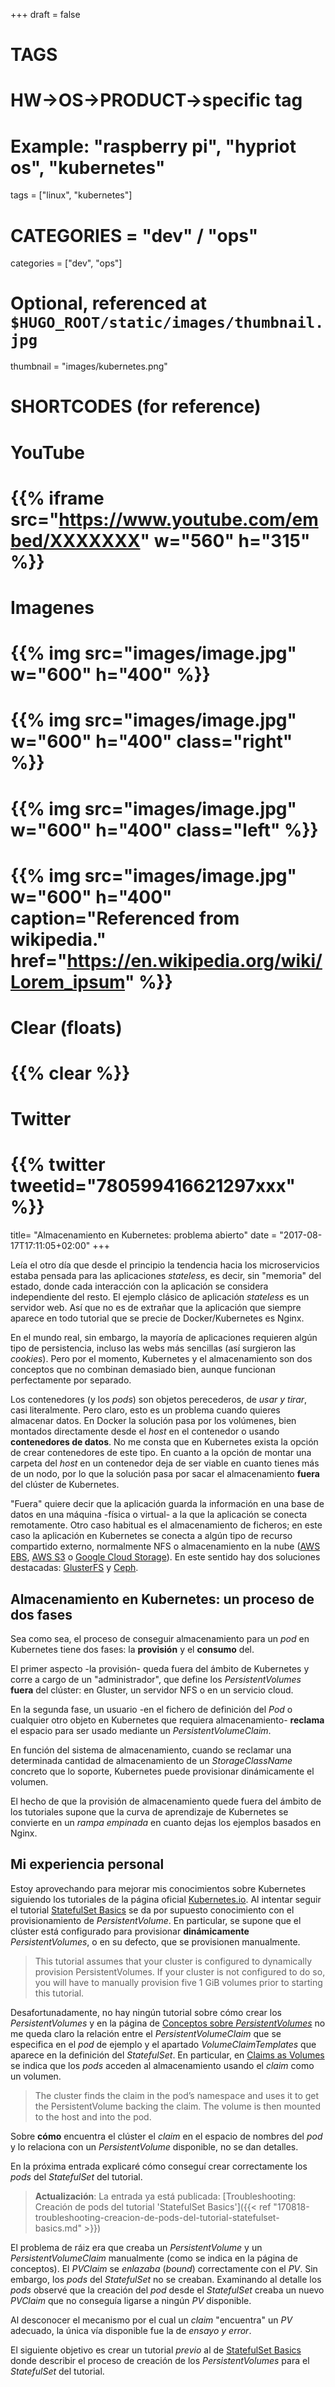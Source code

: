 +++
draft = false

# TAGS
# HW->OS->PRODUCT->specific tag
# Example: "raspberry pi", "hypriot os", "kubernetes"

tags = ["linux", "kubernetes"]

# CATEGORIES = "dev" / "ops"
categories = ["dev", "ops"]

# Optional, referenced at `$HUGO_ROOT/static/images/thumbnail.jpg`
thumbnail = "images/kubernetes.png"

# SHORTCODES (for reference)

# YouTube
# {{% iframe src="https://www.youtube.com/embed/XXXXXXX" w="560" h="315" %}}
# Imagenes
# {{% img src="images/image.jpg" w="600" h="400" %}}
# {{% img src="images/image.jpg" w="600" h="400" class="right" %}}
# {{% img src="images/image.jpg" w="600" h="400" class="left" %}}
# {{% img src="images/image.jpg" w="600" h="400" caption="Referenced from wikipedia." href="https://en.wikipedia.org/wiki/Lorem_ipsum" %}}
# Clear (floats)
# {{% clear %}}
# Twitter
# {{% twitter tweetid="780599416621297xxx" %}}

title=  "Almacenamiento en Kubernetes: problema abierto"
date = "2017-08-17T17:11:05+02:00"
+++

Leía el otro día que desde el principio la tendencia hacia los microservicios estaba pensada para las aplicaciones _stateless_, es decir, sin "memoria" del estado, donde cada interacción con la aplicación se considera independiente del resto. El ejemplo clásico de aplicación _stateless_ es un servidor web. Así que no es de extrañar que la aplicación que siempre aparece en todo tutorial que se precie de Docker/Kubernetes  es Nginx.

En el mundo real, sin embargo, la mayoría de aplicaciones requieren algún tipo de persistencia, incluso las webs más sencillas (así surgieron las _cookies_). Pero por el momento, Kubernetes y el almacenamiento son dos conceptos que no combinan demasiado bien, aunque funcionan perfectamente por separado.

<!--more-->

Los contenedores (y los _pods_) son objetos perecederos, de _usar y tirar_, casi literalmente. Pero claro, esto es un problema cuando quieres almacenar datos. En Docker la solución pasa por los volúmenes, bien montados directamente desde el _host_ en el contenedor o usando **contenedores de datos**. No me consta que en Kubernetes exista la opción de crear contenedores de este tipo. En cuanto a la opción de montar una carpeta del _host_ en un contenedor deja de ser viable en cuanto tienes más de un nodo, por lo que la solución pasa por sacar el almacenamiento **fuera** del clúster de Kubernetes.

"Fuera" quiere decir que la aplicación guarda la información en una base de datos en una máquina -física o virtual- a la que la  aplicación se conecta remotamente. Otro caso habitual es el almacenamiento de ficheros; en este caso la aplicación en Kubernetes se conecta a algún tipo de recurso compartido externo, normalmente NFS o almacenamiento en la nube ([AWS EBS](https://aws.amazon.com/es/ebs/), [AWS S3](https://aws.amazon.com/s3/?nc2=h_m1) o [Google Cloud Storage](https://cloud.google.com/products/storage/)). En este sentido hay dos soluciones destacadas: [GlusterFS](https://www.gluster.org/) y [Ceph](http://ceph.com/).

## Almacenamiento en Kubernetes: un proceso de dos fases

Sea como sea, el proceso de conseguir almacenamiento para un _pod_ en Kubernetes tiene dos fases: la **provisión** y el **consumo** del.

El primer aspecto -la provisión- queda fuera del ámbito de Kubernetes y corre a cargo de un "administrador", que define los _PersistentVolumes_ **fuera** del clúster: en Gluster, un servidor NFS o en un servicio cloud.

En la segunda fase, un usuario -en el fichero de definición del _Pod_ o cualquier otro objeto en Kubernetes que requiera almacenamiento- **reclama** el espacio para ser usado mediante un _PersistentVolumeClaim_.

En función del sistema de almacenamiento, cuando se reclamar una determinada cantidad de almacenamiento de un _StorageClassName_ concreto que lo soporte, Kubernetes puede provisionar dinámicamente el volumen.

El hecho de que la provisión de almacenamiento quede fuera del ámbito de los tutoriales supone que la curva de aprendizaje de Kubernetes se convierte en un _rampa empinada_ en cuanto dejas los ejemplos basados en Nginx.

## Mi experiencia personal

Estoy aprovechando para mejorar mis conocimientos sobre Kubernetes siguiendo los tutoriales de la página oficial [Kubernetes.io](https://kubernetes.io/docs/tutorials/). Al intentar seguir el tutorial [StatefulSet Basics](https://kubernetes.io/docs/tutorials/stateful-application/basic-stateful-set/) se da por supuesto conocimiento con el provisionamiento de _PersistentVolume_. En particular, se supone que el clúster está configurado para provisionar **dinámicamente** _PersistentVolumes_, o en su defecto, que se provisionen manualmente.

> This tutorial assumes that your cluster is configured to dynamically provision PersistentVolumes. If your cluster is not configured to do so, you will have to manually provision five 1 GiB volumes prior to starting this tutorial.

Desafortunadamente, no hay ningún tutorial sobre cómo crear los _PersistentVolumes_ y en la página de [Conceptos sobre _PersistentVolumes_](https://kubernetes.io/docs/concepts/storage/persistent-volumes/) no me queda claro la relación entre el _PersistentVolumeClaim_ que se especifica en el _pod_ de ejemplo y el apartado _VolumeClaimTemplates_ que aparece en la definición del _StatefulSet_. En particular, en [Claims as Volumes](https://kubernetes.io/docs/concepts/storage/persistent-volumes/#claims-as-volumes) se indica que los _pods_ acceden al almacenamiento usando el _claim_ como un volumen.

> The cluster finds the claim in the pod’s namespace and uses it to get the PersistentVolume backing the claim. The volume is then mounted to the host and into the pod.

Sobre **cómo** encuentra el clúster el _claim_ en el espacio de nombres del _pod_ y lo relaciona con un _PersistentVolume_ disponible, no se dan detalles.

En la próxima entrada explicaré cómo conseguí crear correctamente los _pods_ del _StatefulSet_ del tutorial. 

> **Actualización**: La entrada ya está publicada: [Troubleshooting: Creación de pods del tutorial 'StatefulSet Basics']({{< ref "170818-troubleshooting-creacion-de-pods-del-tutorial-statefulset-basics.md" >}})

El problema de ráiz era que creaba un _PersistentVolume_ y un _PersistentVolumeClaim_ manualmente (como se indica en la página de conceptos). El _PVClaim_ se _enlazaba_ (_bound_) correctamente con el _PV_. Sin embargo, los _pods_ del _StatefulSet_ no se creaban. Examinando al detalle los _pods_ observé que la creación del _pod_ desde el _StatefulSet_ creaba un nuevo _PVClaim_ que no conseguía ligarse a ningún _PV_ disponible.

Al desconocer el mecanismo por el cual un _claim_ "encuentra" un _PV_ adecuado, la única vía disponible fue la de _ensayo y error_.

El siguiente objetivo es crear un tutorial _previo_ al de [StatefulSet Basics](https://kubernetes.io/docs/tutorials/stateful-application/basic-stateful-set/) donde describir el proceso de creación de los _PersistentVolumes_ para el _StatefulSet_ del tutorial.